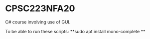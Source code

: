 # CPSC223NFA20
 C# course involving use of GUI.

To be able to run these scripts:
**sudo apt install mono-complete
**
